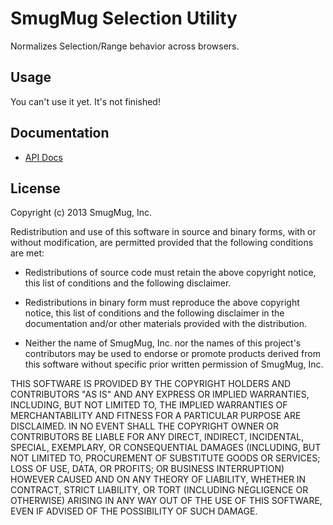 SmugMug Selection Utility
=========================

Normalizes Selection/Range behavior across browsers.

Usage
-----

You can't use it yet. It's not finished!

Documentation
--------------

* [API Docs](http://smugmug.github.com/yui-gallery/api/modules/gallery-sm-selection.html)

License
-------

Copyright (c) 2013 SmugMug, Inc.

Redistribution and use of this software in source and binary forms, with or
without modification, are permitted provided that the following conditions are
met:

  * Redistributions of source code must retain the above copyright notice, this
    list of conditions and the following disclaimer.

  * Redistributions in binary form must reproduce the above copyright notice,
    this list of conditions and the following disclaimer in the documentation
    and/or other materials provided with the distribution.

  * Neither the name of SmugMug, Inc. nor the names of this project's
    contributors may be used to endorse or promote products derived from this
    software without specific prior written permission of SmugMug, Inc.

THIS SOFTWARE IS PROVIDED BY THE COPYRIGHT HOLDERS AND CONTRIBUTORS "AS IS" AND
ANY EXPRESS OR IMPLIED WARRANTIES, INCLUDING, BUT NOT LIMITED TO, THE IMPLIED
WARRANTIES OF MERCHANTABILITY AND FITNESS FOR A PARTICULAR PURPOSE ARE
DISCLAIMED. IN NO EVENT SHALL THE COPYRIGHT OWNER OR CONTRIBUTORS BE LIABLE FOR
ANY DIRECT, INDIRECT, INCIDENTAL, SPECIAL, EXEMPLARY, OR CONSEQUENTIAL DAMAGES
(INCLUDING, BUT NOT LIMITED TO, PROCUREMENT OF SUBSTITUTE GOODS OR SERVICES;
LOSS OF USE, DATA, OR PROFITS; OR BUSINESS INTERRUPTION) HOWEVER CAUSED AND ON
ANY THEORY OF LIABILITY, WHETHER IN CONTRACT, STRICT LIABILITY, OR TORT
(INCLUDING NEGLIGENCE OR OTHERWISE) ARISING IN ANY WAY OUT OF THE USE OF THIS
SOFTWARE, EVEN IF ADVISED OF THE POSSIBILITY OF SUCH DAMAGE.
